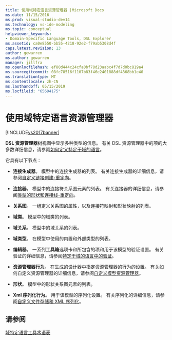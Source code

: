 ```yaml
---
title: 使用域特定语言资源管理器 |Microsoft Docs
ms.date: 11/15/2016
ms.prod: visual-studio-dev14
ms.technology: vs-ide-modeling
ms.topic: conceptual
helpviewer_keywords:
- Domain-Specific Language Tools, DSL Explorer
ms.assetid: ca0e8550-bb55-4218-92e2-f79ab5308d4f
caps.latest.revision: 13
author: gewarren
ms.author: gewarren
manager: jillfra
ms.openlocfilehash: ef80d444c24cfa0bf78d23aabc4f7d7d0bc819a4
ms.sourcegitcommit: 08fc78516f1107b83f46e2401888df4868bb1e40
ms.translationtype: MT
ms.contentlocale: zh-CN
ms.lasthandoff: 05/15/2019
ms.locfileid: "65694175"
---
```

# <a name="working-with-the-domain-specific-language-explorer"></a>使用域特定语言资源管理器
[!INCLUDE[vs2017banner](../includes/vs2017banner.md)]

**DSL 资源管理器**树视图中显示多种类型的信息。 有关 DSL 资源管理器中的项的大多数详细信息，请参阅[如何定义特定于域的语言](../modeling/how-to-define-a-domain-specific-language.md)。  
  
 它具有以下节点：  
  
- **连接生成器**。 模型中的连接生成器的列表。 有关连接生成器的详细信息，请参阅[自定义链接创建-重定向](../misc/customizing-link-creation-redirection.md)。  
  
- **连接器**。 模型中的连接符关系图元素的列表。 有关连接器的详细信息，请参阅[类型的形状和连接线-重定向](../misc/types-of-shapes-and-connectors-redirect.md)。  
  
- **关系图**。 一组定义关系图的属性，以及连接符映射和形状映射的列表。  
  
- **域类**。 模型中的域类的列表。  
  
- **域关系**。 模型中的域关系的列表。  
  
- **域类型**。 在模型中使用的内置和外部类型的列表。  
  
- **编辑器**。 一系列**工具箱**选项卡和所包含的项和用于该模型的验证设置。 有关验证的详细信息，请参阅[特定于域的语言中的验证](../modeling/validation-in-a-domain-specific-language.md)。  
  
- **资源管理器行为**。 在生成的设计器中指定资源管理器的行为的设置。 有关如何自定义资源管理器的详细信息，请参阅[自定义模型资源管理器](../modeling/customizing-the-model-explorer.md)。  
  
- **形状**。 模型中的形状关系图元素的列表。  
  
- **Xml 序列化行为**。 用于该模型的序列化设置。 有关序列化的详细信息，请参阅[自定义文件存储和 XML 序列化](../modeling/customizing-file-storage-and-xml-serialization.md)。  
  
## <a name="see-also"></a>请参阅  
 [域特定语言工具术语表](https://msdn.microsoft.com/ca5e84cb-a315-465c-be24-76aa3df276aa)
